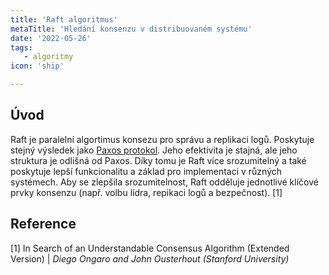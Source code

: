 ```yaml
---
title: 'Raft algoritmus'
metaTitle: 'Hledání konsenzu v distribuovaném systému'
date: '2022-05-26'
tags:
   - algoritmy
icon: 'ship'

---
```


## Úvod

Raft je paralelní algortimus konsezu pro správu a replikaci logů. Poskytuje stejný výsledek jako [Paxos protokol](https://en.wikipedia.org/wiki/Paxos_(computer_science)). Jeho efektivita je stajná, ale jeho struktura je odlišná od Paxos. Díky tomu je Raft více srozumitelný a také poskytuje lepší funkcionalitu a základ pro implementaci v různých systémech. Aby se zlepšila srozumitelnost, Raft odděluje jednotlivé klíčové prvky konsenzu (např. volbu lídra, repikaci logů a bezpečnost). [1]

## Reference

[1] In Search of an Understandable Consensus Algorithm (Extended Version) | *Diego Ongaro and John Ousterhout (Stanford University)*